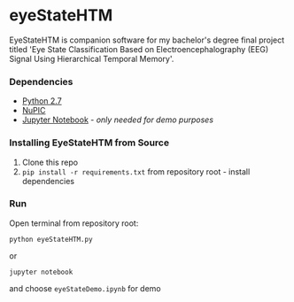 # eyeStateHTM
EyeStateHTM is companion software for my bachelor's degree final project titled 'Eye State Classification Based on Electroencephalography (EEG) Signal Using Hierarchical Temporal Memory'.

### Dependencies
 - [Python 2.7](https://www.python.org/downloads/)
 - [NuPIC](https://github.com/numenta/nupic)
 - [Jupyter Notebook](http://jupyter.org/) - _only needed for demo purposes_

### Installing EyeStateHTM from Source
 1. Clone this repo
 2. `pip install -r requirements.txt` from repository root - install dependencies

### Run
Open terminal from repository root:
```
python eyeStateHTM.py
```
or
```
jupyter notebook
```
and choose `eyeStateDemo.ipynb` for demo
